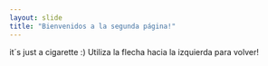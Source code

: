 ```yaml
---
layout: slide
title: "Bienvenidos a la segunda página!"
---
```

it´s
just
a
cigarette
:)
Utiliza la flecha hacia la izquierda para volver!
